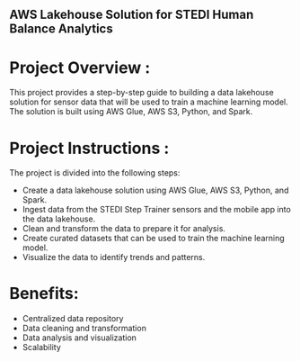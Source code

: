 ## AWS Lakehouse Solution for STEDI Human Balance Analytics

# Project Overview : 

This project provides a step-by-step guide to building a data lakehouse solution for sensor data that will be used to train a machine learning model. The solution is built using AWS Glue, AWS S3, Python, and Spark.

# Project Instructions : 

The project is divided into the following steps:

* Create a data lakehouse solution using AWS Glue, AWS S3, Python, and Spark.
* Ingest data from the STEDI Step Trainer sensors and the mobile app into the data lakehouse.
* Clean and transform the data to prepare it for analysis.
* Create curated datasets that can be used to train the machine learning model.
* Visualize the data to identify trends and patterns.

# Benefits:

* Centralized data repository
* Data cleaning and transformation
* Data analysis and visualization
* Scalability
